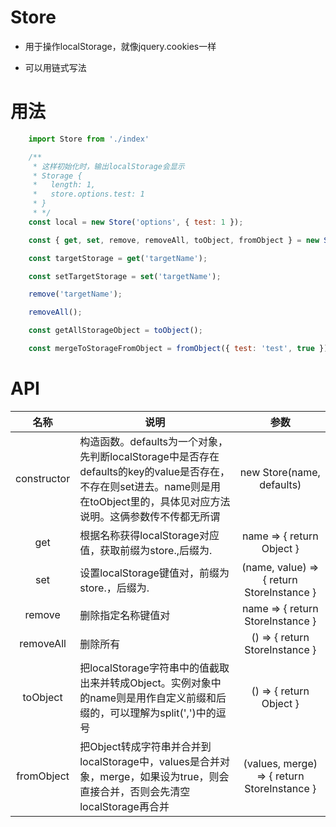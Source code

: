 # Store  

* 用于操作localStorage，就像jquery.cookies一样  

* 可以用链式写法  
    
# 用法  

``` javascript
    import Store from './index'

    /** 
     * 这样初始化时，输出localStorage会显示
     * Storage {
     *   length: 1,
     *   store.options.test: 1
     * }
     * */
    const local = new Store('options', { test: 1 });

    const { get, set, remove, removeAll, toObject, fromObject } = new Store();

    const targetStorage = get('targetName');

    const setTargetStorage = set('targetName');

    remove('targetName');

    removeAll();

    const getAllStorageObject = toObject();

    const mergeToStorageFromObject = fromObject({ test: 'test', true });
```

# API  
| 名称 | 说明 | 参数 |
| :------: | ----- | :------: |
| constructor | 构造函数。defaults为一个对象，先判断localStorage中是否存在defaults的key的value是否存在，不存在则set进去。name则是用在toObject里的，具体见对应方法说明。这俩参数传不传都无所谓 | new Store(name, defaults) |
| get | 根据名称获得localStorage对应值，获取前缀为store.,后缀为. | name => { return Object } |
| set | 设置localStorage键值对，前缀为store.，后缀为. | (name, value) => { return StoreInstance } |
| remove | 删除指定名称键值对 | name => { return StoreInstance } |
| removeAll | 删除所有 | () => { return StoreInstance } |
| toObject | 把localStorage字符串中的值截取出来并转成Object。实例对象中的name则是用作自定义前缀和后缀的，可以理解为split(',')中的逗号 | () => { return Object } |
| fromObject | 把Object转成字符串并合并到localStorage中，values是合并对象，merge，如果设为true，则会直接合并，否则会先清空localStorage再合并 | (values, merge) => { return StoreInstance } |
